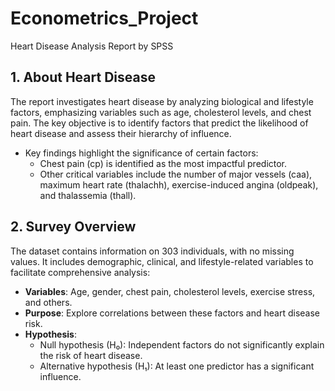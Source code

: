 # Econometrics_Project
Heart Disease Analysis Report by SPSS
## 1. About Heart Disease
The report investigates heart disease by analyzing biological and lifestyle factors, emphasizing variables such as age, cholesterol levels, and chest pain. The key objective is to identify factors that predict the likelihood of heart disease and assess their hierarchy of influence.

- Key findings highlight the significance of certain factors:
  - Chest pain (cp) is identified as the most impactful predictor.
  - Other critical variables include the number of major vessels (caa), maximum heart rate (thalachh), exercise-induced angina (oldpeak), and thalassemia (thall).
## 2. Survey Overview
The dataset contains information on 303 individuals, with no missing values. It includes demographic, clinical, and lifestyle-related variables to facilitate comprehensive analysis:

 - **Variables**: Age, gender, chest pain, cholesterol levels, exercise stress, and others.
 - **Purpose**: Explore correlations between these factors and heart disease risk.
 - **Hypothesis**:
    - Null hypothesis (H₀): Independent factors do not significantly explain the risk of heart disease.
    - Alternative hypothesis (H₁): At least one predictor has a significant influence.


